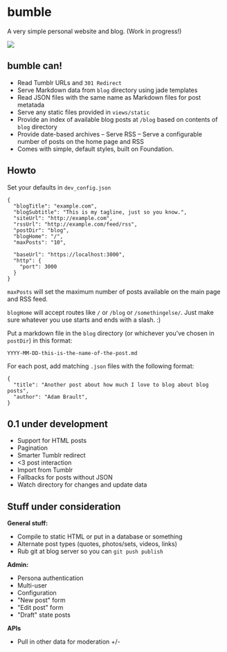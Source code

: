 bumble
======
A very simple personal website and blog. (Work in progress!)

![](http://f.cl.ly/items/2P210d0M2B0v3Z3q1R03/bumble.jpg)

## bumble can!

- Read Tumblr URLs and ``301 Redirect``
- Serve Markdown data from ``blog`` directory using jade templates
- Read JSON files with the same name as Markdown files for post metatada
- Serve any static files provided in ``views/static``
- Provide an index of available blog posts at ``/blog`` based on contents of ``blog`` directory
- Provide date-based archives
– Serve RSS
– Serve a configurable number of posts on the home page and RSS
- Comes with simple, default styles, built on Foundation.

## Howto
Set your defaults in ``dev_config.json``

```
{
  "blogTitle": "example.com",
  "blogSubtitle": "This is my tagline, just so you know.",
  "siteUrl": "http://example.com",
  "rssUrl": "http://example.com/feed/rss",
  "postDir": "blog",
  "blogHome": "/",
  "maxPosts": "10",

  "baseUrl": "https://localhost:3000",
  "http": {
    "port": 3000
  }
}
```

``maxPosts`` will set the maximum number of posts available on the main page and RSS feed.

``blogHome`` will accept routes like ``/`` or ``/blog`` or ``/somethingelse/``. Just make sure whatever you use starts and ends with a slash. :)

Put a markdown file in the ``blog`` directory (or whichever you've chosen in ``postDir``) in this format:

```
YYYY-MM-DD-this-is-the-name-of-the-post.md
```

For each post, add matching ``.json`` files with the following format:
```
{
  "title": "Another post about how much I love to blog about blog posts",
  "author": "Adam Brault",
}
```

## 0.1 under development

- Support for HTML posts
- Pagination
- Smarter Tumblr redirect
- <3 post interaction
- Import from Tumblr
- Fallbacks for posts without JSON
- Watch directory for changes and update data

## Stuff under consideration

__General stuff:__
- Compile to static HTML or put in a database or something
- Alternate post types (quotes, photos/sets, videos, links)
- Rub git at blog server so you can ``git push publish``

__Admin:__
- Persona authentication
- Multi-user
- Configuration
- "New post" form
- "Edit post" form
- "Draft" state posts

__APIs__
- Pull in other data for moderation +/-
